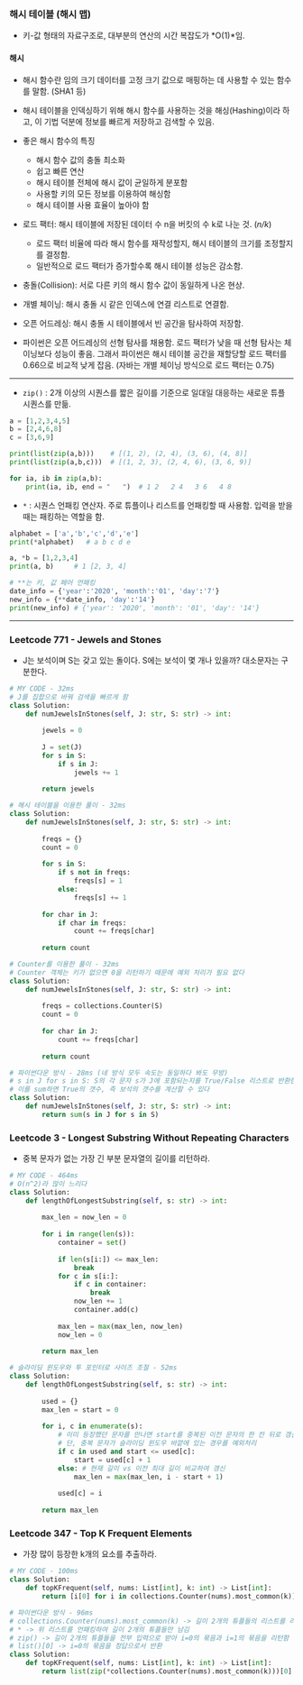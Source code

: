 ### 해시 테이블 (해시 맵)

* 키-값 형태의 자료구조로, 대부분의 연산의 시간 복잡도가 *O(1)*임.

#### 해시

* 해시 함수란 임의 크기 데이터를 고정 크기 값으로 매핑하는 데 사용할 수 있는 함수를 말함. (SHA1 등)
* 해시 테이블을 인덱싱하기 위해 해시 함수를 사용하는 것을 해싱(Hashing)이라 하고, 이 기법 덕분에 정보를 빠르게 저장하고 검색할 수 있음.
* 좋은 해시 함수의 특징
  * 해시 함수 값의 충돌 최소화
  * 쉽고 빠른 연산
  * 해시 테이블 전체에 해시 값이 균일하게 분포함
  * 사용할 키의 모든 정보를 이용하여 해싱함
  * 해시 테이블 사용 효율이 높아야 함

* 로드 팩터: 해시 테이블에 저장된 데이터 수 n을 버킷의 수 k로 나눈 것. (*n/k*)
  * 로드 팩터 비율에 따라 해시 함수를 재작성할지, 해시 테이블의 크기를 조정할지를 결정함.
  * 일반적으로 로드 팩터가 증가할수록 해시 테이블 성능은 감소함.
*  충돌(Collision): 서로 다른 키의 해시 함수 값이 동일하게 나온 현상.
  * 개별 체이닝: 해시 충돌 시 같은 인덱스에 연결 리스트로 연결함.
  * 오픈 어드레싱: 해시 충돌 시 테이블에서 빈 공간을 탐사하여 저장함.
  * 파이썬은 오픈 어드레싱의 선형 탐사를 채용함. 로드 팩터가 낮을 때 선형 탐사는 체이닝보다 성능이 좋음. 그래서 파이썬은 해시 테이블 공간을 재할당할 로드 팩터를 0.66으로 비교적 낮게 잡음. (자바는 개별 체이닝 방식으로 로드 팩터는 0.75)

---

* `zip()` : 2개 이상의 시퀀스를 짧은 길이를 기준으로 일대일 대응하는 새로운 튜플 시퀀스를 만듦.

```python
a = [1,2,3,4,5]
b = [2,4,6,8]
c = [3,6,9]

print(list(zip(a,b)))    # [(1, 2), (2, 4), (3, 6), (4, 8)]
print(list(zip(a,b,c)))  # [(1, 2, 3), (2, 4, 6), (3, 6, 9)]

for ia, ib in zip(a,b):
    print(ia, ib, end = "   ")  # 1 2   2 4   3 6   4 8   
```

* `*` : 시퀀스 언패킹 연산자. 주로 튜플이나 리스트를 언패킹할 때 사용함. 입력을 받을 때는 패킹하는 역할을 함.

```python
alphabet = ['a','b','c','d','e']
print(*alphabet)   # a b c d e

a, *b = [1,2,3,4]
print(a, b)     # 1 [2, 3, 4]

# **는 키, 값 페어 언패킹
date_info = {'year':'2020', 'month':'01', 'day':'7'}
new_info = {**date_info, 'day':'14'}
print(new_info) # {'year': '2020', 'month': '01', 'day': '14'}
```

---

### Leetcode 771 - Jewels and Stones

* J는 보석이며 S는 갖고 있는 돌이다. S에는 보석이 몇 개나 있을까? 대소문자는 구분한다.

```python
# MY CODE - 32ms
# J를 집합으로 바꿔 검색을 빠르게 함
class Solution:
    def numJewelsInStones(self, J: str, S: str) -> int:
        
        jewels = 0
        
        J = set(J)
        for s in S:
            if s in J:
                jewels += 1
                
        return jewels
```

```python
# 해시 테이블을 이용한 풀이 - 32ms
class Solution:
    def numJewelsInStones(self, J: str, S: str) -> int:
        
        freqs = {}
        count = 0
        
        for s in S:
            if s not in freqs:
                freqs[s] = 1
            else:
                freqs[s] += 1
        
        for char in J:
            if char in freqs:
                count += freqs[char]
                
        return count
```

```python
# Counter를 이용한 풀이 - 32ms
# Counter 객체는 키가 없으면 0을 리턴하기 때문에 예외 처리가 필요 없다
class Solution:
    def numJewelsInStones(self, J: str, S: str) -> int:
        
        freqs = collections.Counter(S)
        count = 0
        
        for char in J:
            count += freqs[char]
                
        return count
```

```python
# 파이썬다운 방식 - 28ms (네 방식 모두 속도는 동일하다 봐도 무방)
# s in J for s in S: S의 각 문자 s가 J에 포함되는지를 True/False 리스트로 반환한다
# 이를 sum하면 True의 갯수, 즉 보석의 갯수를 계산할 수 있다
class Solution:
    def numJewelsInStones(self, J: str, S: str) -> int:
        return sum(s in J for s in S)
```

### Leetcode 3 - Longest Substring Without Repeating Characters

* 중복 문자가 없는 가장 긴 부분 문자열의 길이를 리턴하라.

```python
# MY CODE - 464ms
# O(n^2)라 많이 느리다
class Solution:
    def lengthOfLongestSubstring(self, s: str) -> int:
        
        max_len = now_len = 0
        
        for i in range(len(s)):
            container = set()
            
            if len(s[i:]) <= max_len:
                break
            for c in s[i:]:
                if c in container:
                    break
                now_len += 1
                container.add(c)
            
            max_len = max(max_len, now_len)
            now_len = 0
        
        return max_len
```

```python
# 슬라이딩 윈도우와 투 포인터로 사이즈 조절 - 52ms
class Solution:
    def lengthOfLongestSubstring(self, s: str) -> int:
        
        used = {}
        max_len = start = 0
        
        for i, c in enumerate(s):
            # 이미 등장했던 문자를 만나면 start를 중복된 이전 문자의 한 칸 뒤로 갱신
            # 단, 중복 문자가 슬라이딩 윈도우 바깥에 있는 경우를 예외처리
            if c in used and start <= used[c]:
                start = used[c] + 1
            else: # 현재 길이 vs 이전 최대 길이 비교하여 갱신
                max_len = max(max_len, i - start + 1)
            
            used[c] = i
        
        return max_len
```

### Leetcode 347 - Top K Frequent Elements

* 가장 많이 등장한 k개의 요소를 추출하라.

```python
# MY CODE - 100ms
class Solution:
    def topKFrequent(self, nums: List[int], k: int) -> List[int]:
        return [i[0] for i in collections.Counter(nums).most_common(k)]
```

```python
# 파이썬다운 방식 - 96ms
# collections.Counter(nums).most_common(k) -> 길이 2개의 튜플들의 리스트를 리턴
# * -> 위 리스트를 언패킹하여 길이 2개의 튜플들만 남김
# zip() -> 길이 2개의 튜플들을 전부 입력으로 받아 i=0의 묶음과 i=1의 묶음을 리턴함
# list()[0] -> i=0의 묶음을 정답으로서 반환
class Solution:
    def topKFrequent(self, nums: List[int], k: int) -> List[int]:
        return list(zip(*collections.Counter(nums).most_common(k)))[0]
```

